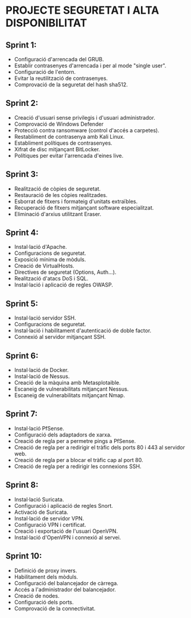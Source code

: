 # PROJECTE SEGURETAT I ALTA DISPONIBILITAT

## Sprint 1:

 - Configuració d'arrencada del GRUB.
 - Establir contrasenyes d'arrencada  i per al mode "single user".
 - Configuració de l'entorn.
 - Evitar la reutilització de contrasenyes.
 - Comprovació de la seguretat del hash sha512.

## Sprint 2:

  - Creació d'usuari sense privilegis i d'usuari administrador.
  - Comprovació de Windows Defender 
  - Protecció contra ransomware (control d'accés a carpetes).
  - Restabliment de contrasenya amb Kali Linux.
  - Establiment polítiques de contrasenyes.
  - Xifrat de disc mitjançant BitLocker.
  - Polítiques per evitar l'arrencada d'eines live.
  
  
## Sprint 3:

- Realització de còpies de seguretat.
- Restauració de les còpies realitzades.
- Esborrat de fitxers i formateig d'unitats extraïbles.
- Recuperació de fitxers mitjançant software especialitzat.
- Eliminació d'arxius utilitzant Eraser.   
 
## Sprint 4:

- Instal·lació d'Apache.
- Configuracions de seguretat.
- Exposició mínima de mòduls.
- Creació de VirtualHosts.
- Directives de seguretat (Options, Auth...).
- Realització d'atacs DoS i SQL.
- Instal·lació i aplicació de regles OWASP.

## Sprint 5:

- Instal·lació servidor SSH.
- Configuracions de seguretat.
- Instal·lació i habilitament d'autenticació de doble factor.
- Connexió al servidor mitjançant SSH.

## Sprint 6:

- Instal·lació de Docker.
- Instal·lació de Nessus.
- Creació de la màquina amb Metasplotaible.
- Escaneig de vulnerabilitats mitjançant Nessus.
- Escaneig de vulnerabilitats mitjançant Nmap.

## Sprint 7:

- Instal·lació PfSense.
- Configuració dels adaptadors de xarxa.
- Creació de regla per a permetre pings a PfSense.
- Creació de regla per a redirigir el tràfic dels ports 80 i 443 al servidor web.
- Creació de regla per a blocar el tràfic cap al port 80.
- Creació de regla per a redirigir les connexions SSH.

## Sprint 8:

- Instal·lació Suricata.
- Configuració i aplicació de regles Snort.
- Activació de Suricata.
- Instal·lació de servidor VPN.
- Configuració VPN i certificat.
- Creació i exportació de l'usuari OpenVPN.
- Instal·lació d'OpenVPN i connexió al servei.

## Sprint 10:

- Definició de proxy invers.
- Habilitament dels mòduls.
- Configuració del balancejador de càrrega.
- Accés a l'administrador del balancejador.
- Creació de nodes.
- Configuració dels ports.
- Comprovació de la connectivitat.
